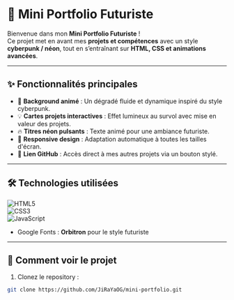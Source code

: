 # 🌌 Mini Portfolio Futuriste 

Bienvenue dans mon **Mini Portfolio Futuriste** !  
Ce projet met en avant mes **projets et compétences** avec un style **cyberpunk / néon**, tout en s’entraînant sur **HTML, CSS et animations avancées**.  

---

## ✨ Fonctionnalités principales

- 🌈 **Background animé** : Un dégradé fluide et dynamique inspiré du style cyberpunk.  
- 💡 **Cartes projets interactives** : Effet lumineux au survol avec mise en valeur des projets.  
- 🔥 **Titres néon pulsants** : Texte animé pour une ambiance futuriste.  
- 📱 **Responsive design** : Adaptation automatique à toutes les tailles d'écran.  
- 🔗 **Lien GitHub** : Accès direct à mes autres projets via un bouton stylé.  

---

## 🛠 Technologies utilisées

![HTML5](https://img.shields.io/badge/HTML5-FF5733?style=flat&logo=html5&logoColor=white)  
![CSS3](https://img.shields.io/badge/CSS3-33A1FD?style=flat&logo=css3&logoColor=white)  
![JavaScript](https://img.shields.io/badge/JavaScript-F7DF1E?style=flat&logo=javascript&logoColor=black)  
- Google Fonts : **Orbitron** pour le style futuriste  

---

## 🚀 Comment voir le projet

1. Clonez le repository :  
```bash
git clone https://github.com/JiRaYaOG/mini-portfolio.git
